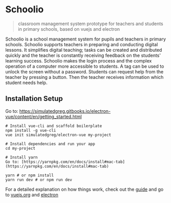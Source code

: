 # Schoolio

> classroom management system prototype for teachers and students in primary schools, based on vuejs and electron

Schoolio is a school management system for pupils and teachers in primary schools. Schoolio supports teachers in preparing and conducting digital lessons. It simplifies digital teaching; tasks can be created and distributed quickly and the teacher is constantly receiving feedback on the students' learning success.
Schoolio makes the login process and the complex operation of a computer more accessible to students. A tag can be used to unlock the screen without a password. Students can request help from the teacher by pressing a button. Then the teacher  receives information which student needs help.


## Installation Setup

Go to: <https://simulatedgreg.gitbooks.io/electron-vue/content/en/getting_started.html>

```shell
# Install vue-cli and scaffold boilerplate
npm install -g vue-cli
vue init simulatedgreg/electron-vue my-project

# Install dependencies and run your app
cd my-project

# Install yarn
Go to: [https://yarnpkg.com/en/docs/install#mac-tab](https://yarnpkg.com/en/docs/install#mac-tab)

yarn # or npm install
yarn run dev # or npm run dev
```

For a detailed explanation on how things work, check out the [guide](https://simulatedgreg.gitbooks.io/electron-vue/content/en/) and go to [vuejs.org](https://vuejs.org) and [electron](https://electronjs.org/)
